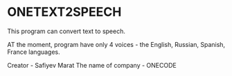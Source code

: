 # ONETEXT2SPEECH
This program can convert text to speech. 

AT the moment, program have only 4 voices -  the English, Russian, Spanish, France languages.

Creator - Safiyev Marat
The name of company - ONECODE
